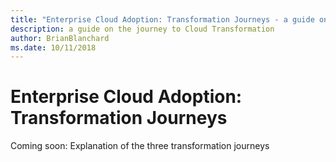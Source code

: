 ```yaml
---
title: "Enterprise Cloud Adoption: Transformation Journeys - a guide on the journey to Cloud Transformation"
description: a guide on the journey to Cloud Transformation
author: BrianBlanchard
ms.date: 10/11/2018
---
```


# Enterprise Cloud Adoption: Transformation Journeys

Coming soon: Explanation of the three transformation journeys
